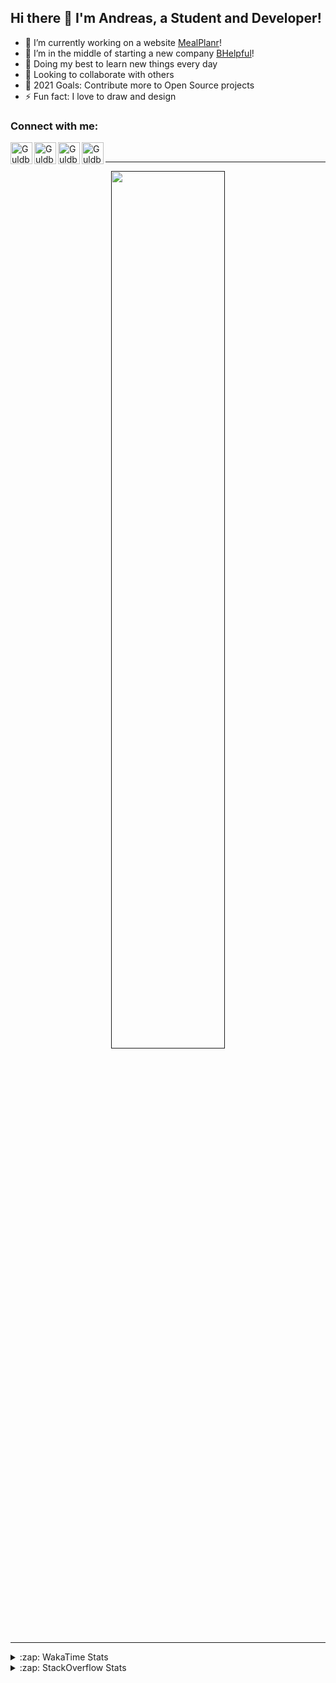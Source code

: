 ## Hi there 👋 I'm Andreas, a Student and Developer!

- 🔭 I’m currently working on a website [MealPlanr][MP]!
- 📑 I’m in the middle of starting a new company [BHelpful][BHelpful]!
- 🌱 Doing my best to learn new things every day
- 👯 Looking to collaborate with others
- 🥅 2021 Goals: Contribute more to Open Source projects
- ⚡ Fun fact: I love to draw and design

### Connect with me:

[<img align="left" alt="Guldberg | YouTube" width="35px" src="https://cdn1.iconfinder.com/data/icons/logotypes/32/youtube-512.png" />][youtube]
[<img align="left" alt="Guldberg | Twitter" width="35px" src="https://cdn1.iconfinder.com/data/icons/logotypes/32/square-twitter-512.png" />][twitter]
[<img align="left" alt="Guldberg | LinkedIn" width="35px" src="https://cdn1.iconfinder.com/data/icons/logotypes/32/square-linkedin-512.png" />][linkedin]
[<img align="left" alt="Guldberg | Instagram" width="35px" src="https://cdn2.iconfinder.com/data/icons/social-icons-33/128/Instagram-512.png" />][instagram]

<br />

---

<p align="center">
  <a href="">
    <img width="60% align="center" src="https://github-readme-stats.vercel.app/api?username=Andreasgdp&show_icons=true&count_private=true" />
  </a>
</p>

---

<details>
  <summary>:zap: WakaTime Stats</summary>

<br />

<!--START_SECTION:waka-->
![Profile Views](http://img.shields.io/badge/Profile%20Views-0-blue)

**I'm an Early 🐤** 

```text
🌞 Morning    233 commits    █████░░░░░░░░░░░░░░░░░░░░   22.49% 
🌆 Daytime    519 commits    ████████████░░░░░░░░░░░░░   50.1% 
🌃 Evening    268 commits    ██████░░░░░░░░░░░░░░░░░░░   25.87% 
🌙 Night      16 commits     ░░░░░░░░░░░░░░░░░░░░░░░░░   1.54%

```
📅 **I'm Most Productive on Sunday** 

```text
Monday       205 commits    █████░░░░░░░░░░░░░░░░░░░░   19.79% 
Tuesday      114 commits    ██░░░░░░░░░░░░░░░░░░░░░░░   11.0% 
Wednesday    126 commits    ███░░░░░░░░░░░░░░░░░░░░░░   12.16% 
Thursday     97 commits     ██░░░░░░░░░░░░░░░░░░░░░░░   9.36% 
Friday       82 commits     ██░░░░░░░░░░░░░░░░░░░░░░░   7.92% 
Saturday     202 commits    █████░░░░░░░░░░░░░░░░░░░░   19.5% 
Sunday       210 commits    █████░░░░░░░░░░░░░░░░░░░░   20.27%

```


📊 **This Week I Spent My Time On** 

```text
⌚︎ Time Zone: Europe/Copenhagen

💬 Programming Languages: 
TypeScript               8 hrs 49 mins       ███████████████████░░░░░░   77.51% 
HTML                     1 hr 9 mins         ██░░░░░░░░░░░░░░░░░░░░░░░   10.16% 
JSON                     39 mins             █░░░░░░░░░░░░░░░░░░░░░░░░   5.74% 
Markdown                 15 mins             ░░░░░░░░░░░░░░░░░░░░░░░░░   2.25% 
XML                      9 mins              ░░░░░░░░░░░░░░░░░░░░░░░░░   1.39%

🔥 Editors: 
VS Code                  11 hrs 22 mins      █████████████████████████   100.0%

🐱‍💻 Projects: 
Mealplanr-api            7 hrs 20 mins       ████████████████░░░░░░░░░   64.59% 
sdk2-hot-reload          2 hrs 27 mins       █████░░░░░░░░░░░░░░░░░░░░   21.62% 
wrangler-urcap-hackathon 51 mins             █░░░░░░░░░░░░░░░░░░░░░░░░   7.49% 
web-falcon               24 mins             █░░░░░░░░░░░░░░░░░░░░░░░░   3.59% 
web-frontend-app         18 mins             ░░░░░░░░░░░░░░░░░░░░░░░░░   2.71%

💻 Operating System: 
Windows                  7 hrs 20 mins       ████████████████░░░░░░░░░   64.59% 
Mac                      4 hrs 1 min         ████████░░░░░░░░░░░░░░░░░   35.41%

```

**I Mostly Code in Python** 

```text
Python                   10 repos            █████████░░░░░░░░░░░░░░░░   35.71% 
C++                      5 repos             ████░░░░░░░░░░░░░░░░░░░░░   17.86% 
TypeScript               2 repos             █░░░░░░░░░░░░░░░░░░░░░░░░   7.14% 
HTML                     2 repos             █░░░░░░░░░░░░░░░░░░░░░░░░   7.14% 
Batchfile                2 repos             █░░░░░░░░░░░░░░░░░░░░░░░░   7.14%

```



 Last Updated on 27/10/2021
<!--END_SECTION:waka-->


</details>

<details>
  <summary>:zap: StackOverflow Stats</summary>
  
  <br />
  
  [![Andreas G.D Petersen StackOverflow](https://github-readme-stackoverflow.vercel.app/?userID=11050308)](https://stackoverflow.com/users/11050308/andreas-g-d-petersen)


</details>

<br />


[twitter]: https://twitter.com/Guldberg20
[youtube]: https://www.youtube.com/channel/UCORVtLIFnURPEo_Fo-MGv8A
[instagram]: https://www.instagram.com/andreasgdp/
[linkedin]: https://www.linkedin.com/in/andreasgdp/
[MP]: https://mealplanr.bhelpful.net/
[BHelpful]: https://github.com/BHelpful

